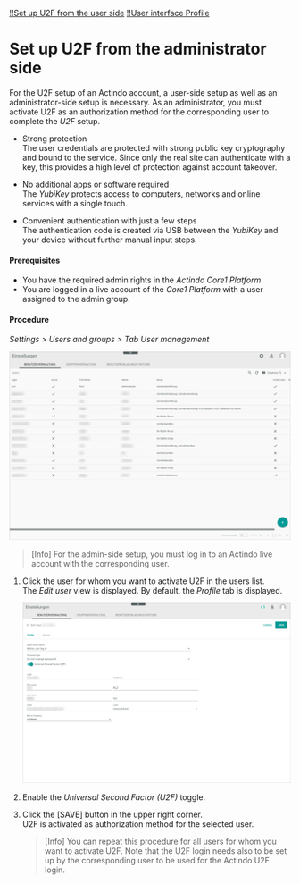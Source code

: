 [!!Set up U2F from the user side](../UsingCore1/01a_UserSetupActindo.md)
[!!User interface Profile](../UserInterface/01a_Profile.md)

# Set up U2F from the administrator side

For the U2F setup of an Actindo account, a user-side setup as well as an administrator-side setup is necessary. As an administrator, you must activate U2F as an authorization method for the corresponding user to complete the *U2F* setup.

- Strong protection     
    The user credentials are protected with strong public key cryptography and bound to the service. Since only the real site can authenticate with a key, this provides a high level of protection against account takeover.  

- No additional apps or software required  
    The *YubiKey* protects access to computers, networks and online services with a single touch.

- Convenient authentication with just a few steps     
    The authentication code is created via USB between the *YubiKey* and your device without further manual input steps.

#### Prerequisites

- You have the required admin rights in the *Actindo Core1 Platform*.
- You are logged in a live account of the *Core1 Platform* with a user assigned to the admin group.

#### Procedure

*Settings > Users and groups > Tab User management*

![User management](../../Assets/Screenshots/Settings/UsersGroups/UserManagement/UserManagement.png "[User management]")

> [Info] For the admin-side setup, you must log in to an Actindo live account with the corresponding user.

1. Click the user for whom you want to activate U2F in the users list.     
    The *Edit user* view is displayed. By default, the *Profile* tab is displayed.

    ![Edit user profile](../../Assets/Screenshots/Settings/UsersGroups/UserManagement/EditUserProfile.png "[Edit user profile]")

2. Enable the *Universal Second Factor (U2F)* toggle.

3. Click the [SAVE] button in the upper right corner.     
    U2F is activated as authorization method for the selected user.

   > [Info] You can repeat this procedure for all users for whom you want to activate U2F. Note that the U2F login needs also to be set up by the corresponding user to be used for the Actindo U2F login.

